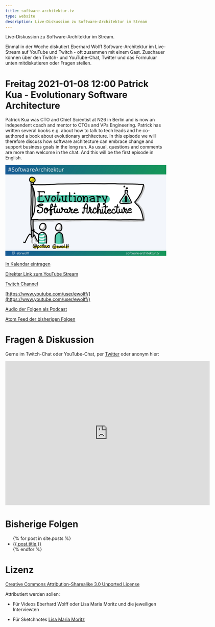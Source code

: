 ```yaml
---
title: software-architektur.tv
type: website
description: Live-Diskussion zu Software-Architektur im Stream
---
```


Live-Diskussion zu Software-Architektur im Stream. 

Einmal in der Woche diskutiert Eberhard Wolff Software-Architektur im
Live-Stream auf YouTube und Twitch - oft zusammen mit einem
Gast. Zuschauer können über den Twitch- und YouTube-Chat, Twitter und
das Formuluar unten mitdiskutieren oder Fragen
stellen. 

# Freitag 2021-01-08 12:00 Patrick Kua - Evolutionary Software Architecture

Patrick Kua was CTO and Chief Scientist at N26 in Berlin and is now an
independent coach and mentor to CTOs and VPs Engineering. Patrick has
written several books e.g. about how to talk to tech leads and he
co-authored a book about evolutionary architecture. In this episode we
will therefore discuss how software architecture can embrace change
and support business goals in the long run. As usual, questions and
comments are more than welcome in the chat. And this will be the first
episode in English.

![Thumbnail](/thumbnails/folge34.png)

[In Kalendar eintragen](termin.ics) 

[Direkter Link zum YouTube Stream](https://www.youtube.com/watch?v=ttL7MiF8VZw) 

[Twitch Channel](https://www.twitch.tv/ebrwolff)

<!-- div Aclass="embed-container">
	<iframe width="560" height="315"
src="https://www.youtube.com/embed/zUhC9cblS-U" frameborder="0"
allow="accelerometer; autoplay; encrypted-media; gyroscope;
       picture-in-picture" allowfullscreen></iframe>
</div-->

[https://www.youtube.com/user/ewolff/](https://www.youtube.com/user/ewolff/)

[Audio der Folgen als Podcast](podcast.html)

[Atom Feed der bisherigen Folgen](feed.xml)

# Fragen & Diskussion

Gerne im Twitch-Chat oder YouTube-Chat, per [Twitter](https://twitter.com/ewolff) oder anonym
hier:

<div class="embed-container">
<div class="ratio4x3">
<iframe
src="https://docs.google.com/forms/d/e/1FAIpQLSf0xIZkNG_wRJ0IiobVcO3Z-q3dQMcwYTww0wgiWCupZCKM4A/viewform?embedded=true"
width="640" height="450" frameborder="0" marginheight="0"
marginwidth="0">Loading…</iframe>
</div>
</div>

# Bisherige Folgen

<ul>
{% for post in site.posts %}
   <li>
   <a href="{{ post.url }}">{{ post.title }}</a>
   </li>
{% endfor %}
</ul>

# Lizenz

[Creative Commons Attribution-Sharealike 3.0 Unported
License](http://creativecommons.org/licenses/by-sa/3.0/)

Attributiert werden sollen:

* Für Videos Eberhard Wolff oder Lisa Maria Moritz und die jeweiligen Interviewten

* Für Sketchnotes [Lisa Maria Moritz](https://twitter.com/Teapot4181)
